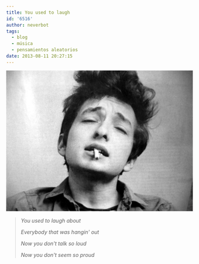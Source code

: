 ```yaml
---
title: You used to laugh
id: '6516'
author: neverbot
tags:
  - blog
  - música
  - pensamientos aleatorios
date: 2013-08-11 20:27:15
---
```


![Bob Dylan](./you-used-to-laugh/bob-dylan.jpg)

> _You used to laugh about_
>
> _Everybody that was hangin' out_
>
> _Now you don't talk so loud_
>
> _Now you don't seem so proud_
